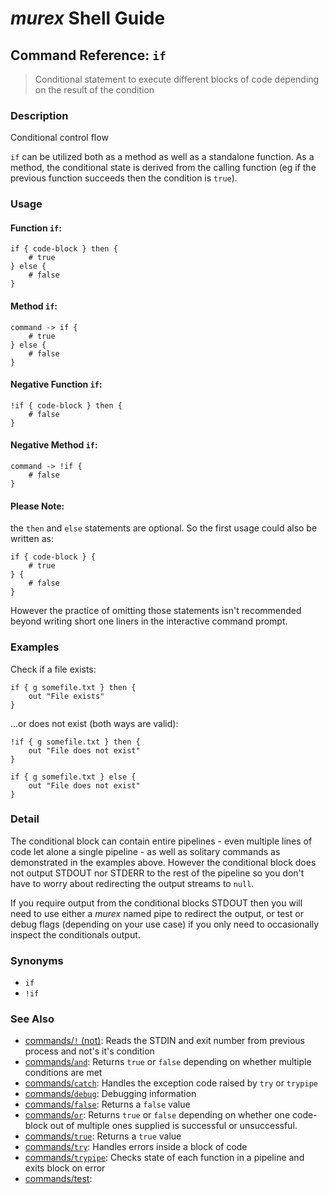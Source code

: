 # _murex_ Shell Guide

## Command Reference: `if`

> Conditional statement to execute different blocks of code depending on the result of the condition

### Description

Conditional control flow

`if` can be utilized both as a method as well as a standalone function. As a
method, the conditional state is derived from the calling function (eg if the
previous function succeeds then the condition is `true`).

### Usage

#### Function `if`:

    if { code-block } then {
        # true
    } else {
        # false
    }
    
#### Method `if`:

    command -> if {
        # true
    } else {
        # false
    }
    
#### Negative Function `if`:

    !if { code-block } then {
        # false
    }
    
#### Negative Method `if`:

    command -> !if {
        # false
    }
    
#### Please Note:
the `then` and `else` statements are optional. So the first usage could
also be written as:

    if { code-block } {
        # true
    } {
        # false
    }
    
However the practice of omitting those statements isn't recommended beyond
writing short one liners in the interactive command prompt.

### Examples

Check if a file exists:

    if { g somefile.txt } then {
        out "File exists"
    }
    
...or does not exist (both ways are valid):

    !if { g somefile.txt } then {
        out "File does not exist"
    }
    
    if { g somefile.txt } else {
        out "File does not exist"
    }

### Detail

The conditional block can contain entire pipelines - even multiple lines of code
let alone a single pipeline - as well as solitary commands as demonstrated in
the examples above. However the conditional block does not output STDOUT nor
STDERR to the rest of the pipeline so you don't have to worry about redirecting
the output streams to `null`.

If you require output from the conditional blocks STDOUT then you will need to
use either a _murex_ named pipe to redirect the output, or test or debug flags
(depending on your use case) if you only need to occasionally inspect the
conditionals output.

### Synonyms

* `if`
* `!if`


### See Also

* [commands/`!` (not)](../commands/not.md):
  Reads the STDIN and exit number from previous process and not's it's condition
* [commands/`and`](../commands/and.md):
  Returns `true` or `false` depending on whether multiple conditions are met
* [commands/`catch`](../commands/catch.md):
  Handles the exception code raised by `try` or `trypipe` 
* [commands/`debug`](../commands/debug.md):
  Debugging information
* [commands/`false`](../commands/false.md):
  Returns a `false` value
* [commands/`or`](../commands/or.md):
  Returns `true` or `false` depending on whether one code-block out of multiple ones supplied is successful or unsuccessful.
* [commands/`true`](../commands/true.md):
  Returns a `true` value
* [commands/`try`](../commands/try.md):
  Handles errors inside a block of code
* [commands/`trypipe`](../commands/trypipe.md):
  Checks state of each function in a pipeline and exits block on error
* [commands/test](../commands/test.md):
  